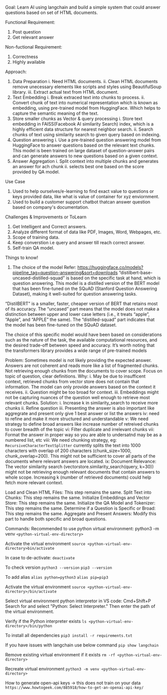 Goal: Learn AI using langchain and build a simple system that could answer questions based on set of HTML documents.

Functional Requirement:
1. Post question
2. Get relevant answer

Non-fuctional Requirement: 
1. Correctness
2. Highly available

Approach:
1. Data Preparation
    i. Need HTML documents.
    ii. Clean HTML documents remove unecessary elements like scripts and styles using BeautifulSoup library.
    iii. Extract actual text from HTML document.
2. Text Embedding
    i. Break extraced text into chunks to process.
    ii. Convert chunk of text into numerical representation which is known as embedding, using pre-trained model from HuggingFace. Which helps to capture the semantic meaning of the text.
3. Store smaller chunks as Vector & query processing
    i. Store text embedding in FAISS(Facebook AI similarity Search) index, which is a highly efficient data structure for nearest neighbor search. 
    ii. Search chunks of text using similarity search to given query based on indexing. 
4. Question answering
    i. Use a pre-trained question answering model from HuggingFace to answer questions based on the relevant text chunks. This model is been trained on large dataset of question-answer pairs and can generate answers to new questions based on a given context.
5. Answer Aggregation
    i. Split context into multiple chunks and generates an answer for ach chunk 
    ii. selects best one based on the score provided by QA model.

Use Case
1. Used to help ourselves/e-learning to find exact value to questions or keys provided data, like what is value of container for xyz enviornment.
2. Used to build a customer support chatbot thatcan answer question based on company's documentation.

Challenges & Improvements or ToLearn 
1. Get Intelligent and Correct answers. 
2. Analyze different format of data like PDF, Images, Word, Webpages, etc.
3. Scope of training data.
4. Keep converstion i.e query and answer till reach correct answer.
5. Self-train QA model.

Things to know!
1. The choice of the model
Refer: https://huggingface.co/models?pipeline_tag=question-answering&sort=downloads
“distilbert-base-uncased-distilled-squad” is based on the specific task at hand, which is question answering. This model is a distilled version of the BERT model that has been fine-tuned on the SQuAD (Stanford Question Answering Dataset), making it well-suited for question answering tasks.

“DistilBERT” is a smaller, faster, cheaper version of BERT that retains most of its accuracy. The “uncased” part means that the model does not make a distinction between upper and lower case letters (i.e., it treats “apple”, “Apple”, and “APPLE” the same). The “distilled-squad” part indicates that the model has been fine-tuned on the SQuAD dataset.

The choice of this specific model would have been based on considerations such as the nature of the task, the available computational resources, and the desired trade-off between speed and accuracy. It’s worth noting that the transformers library provides a wide range of pre-trained models


Problem: 
Sometimes model is not likely providing the expected answer.
Answers are not coherent and reads more like a list of fragmented chunks.
Not retrieving enough chunks from the documents to cover scope.
Focus on topic of question, clear definitions.
Why: 
i. May be due to insufficent context, retrieved chunks from vector store does not contain that information. The model can only provide answers based on the context it receives. 
ii. Question might be too broad for context.
iii. Embeddings might not be capturing nuances of the question well enough to retrieve most relevant chunks. 
Solution: 
i. Increase k in similarity_search to receive more chunks
ii. Refine question 
iii. Presenting the answer is also important like aggregrate and present only give 1 best answer or list the answers
iv: need to refine and make it more structured and understandable
v: We need strategy to define broad answers like increase number of retreived chunks to cover breadth of the topic
vi: Filter duplicate and irrelevant chunks
vii: Format the answer in proper way so you are able to undersatnd may be as a numbered list, etc
viii: We need chunking strategy, eg: `RecursiveCharacterTextSplitter` currently splits the text into 1000 characters with overlap of 200 characters (chunk_size=1000, chunk_overlap=200). This might not be sufficient to cover all parts of the documents where relevant answers are located.
ix: Document Relevance: The vector similarity search (vectorstore.similarity_search(query, k=30)) might not be retrieving enough relevant documents that contain answers to whole scope.
Increasing k (number of retrieved documents) could help fetch more relevant context.


Load and Clean HTML Files: This step remains the same.
Split Text into Chunks: This step remains the same.
Initialize Embeddings and Vector Store: This step remains the same.
Initialize the QA Model and Tokenizer: This step remains the same.
Determine if a Question is Specific or Broad: This step remains the same.
Aggregate and Present Answers: Modify this part to handle both specific and broad questions.

Commands:
Recommended to use python virtual environment:
python3 -m venv `<python-virtual-env-directory>`

Activate the virtual environment
`source <python-virtual-env-directory>bin/activate`

In case to de-activate: `deactivate`

To check version
`python3 --version`
`pip3 --version`

To add alias
`alias python=python3`
`alias pip=pip3`

Activate the virtual environment
`source <python-virtual-env-directory>/bin/activate`

Select virtual environment python interpretor in VS code:
Cmd+Shift+P
Search for and select "Python: Select Interpreter."
Then enter the path of the virtual environment.

Verify if the Python interpreter exists
`ls <python-virtual-env-directory>/bin/python`

To install all dependencies
`pip3 install -r requirements.txt`

If you have issues with langchain use below command
`pip show langchain`

Remove existing virtual environment if it exists
`rm -rf <python-virtual-env-directory>`

Recreate virtual environment
`python3 -m venv <python-virtual-env-directory>`

How to generate open-api keys -> this does not train on your data 
`https://www.howtogeek.com/885918/how-to-get-an-openai-api-key/`